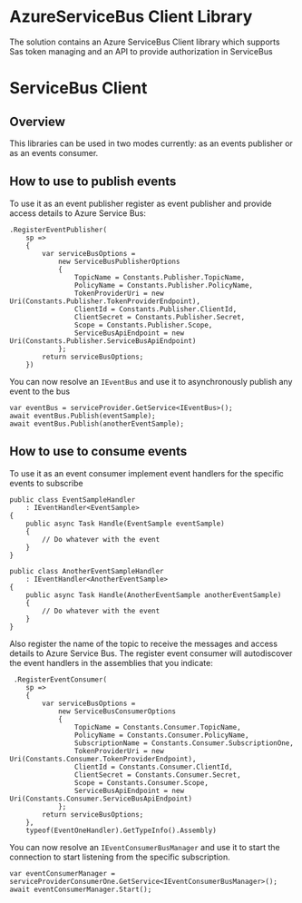 # AzureServiceBus Client Library
The solution contains an Azure ServiceBus Client library which supports Sas token managing and an API to provide authorization in ServiceBus

# ServiceBus Client

## Overview

This libraries can be used in two modes currently: as an events publisher or as an events consumer. 

## How to use to publish events

To use it as an event publisher register as event publisher and provide access details to Azure Service Bus:

``` 
.RegisterEventPublisher(
    sp =>
    {
        var serviceBusOptions =
            new ServiceBusPublisherOptions
            {
                TopicName = Constants.Publisher.TopicName,
                PolicyName = Constants.Publisher.PolicyName,
                TokenProviderUri = new Uri(Constants.Publisher.TokenProviderEndpoint),
                ClientId = Constants.Publisher.ClientId,
                ClientSecret = Constants.Publisher.Secret,
                Scope = Constants.Publisher.Scope,
                ServiceBusApiEndpoint = new Uri(Constants.Publisher.ServiceBusApiEndpoint)
            };
        return serviceBusOptions;
    })
```

You can now resolve an `IEventBus` and use it to asynchronously publish any event to the bus

``` 
var eventBus = serviceProvider.GetService<IEventBus>();
await eventBus.Publish(eventSample);
await eventBus.Publish(anotherEventSample);
```

## How to use to consume events

To use it as an event consumer implement event handlers for the specific events to subscribe

``` 
public class EventSampleHandler
    : IEventHandler<EventSample>
{
    public async Task Handle(EventSample eventSample)
    {
        // Do whatever with the event
    }
}

public class AnotherEventSampleHandler
    : IEventHandler<AnotherEventSample>
{
    public async Task Handle(AnotherEventSample anotherEventSample)
    {
        // Do whatever with the event
    }
}
```

Also register the name of the topic to receive the messages and access details to Azure Service Bus. The register event consumer will autodiscover the event handlers in the assemblies that you indicate:

``` 
 .RegisterEventConsumer(
    sp =>
    {
        var serviceBusOptions =
            new ServiceBusConsumerOptions
            {
                TopicName = Constants.Consumer.TopicName,
                PolicyName = Constants.Consumer.PolicyName,
                SubscriptionName = Constants.Consumer.SubscriptionOne,
                TokenProviderUri = new Uri(Constants.Consumer.TokenProviderEndpoint),
                ClientId = Constants.Consumer.ClientId,
                ClientSecret = Constants.Consumer.Secret,
                Scope = Constants.Consumer.Scope,
                ServiceBusApiEndpoint = new Uri(Constants.Consumer.ServiceBusApiEndpoint)
            };
        return serviceBusOptions;
    },
    typeof(EventOneHandler).GetTypeInfo().Assembly)
```

You can now resolve an `IEventConsumerBusManager` and use it to start the connection to start listening from the specific subscription. 

``` 
var eventConsumerManager = serviceProviderConsumerOne.GetService<IEventConsumerBusManager>();
await eventConsumerManager.Start();
```
